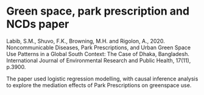 # Green space, park prescription and NCDs paper

Labib, S.M., Shuvo, F.K., Browning, M.H. and Rigolon, A., 2020. Noncommunicable Diseases, Park Prescriptions, and Urban Green Space Use Patterns in a Global South Context: The Case of Dhaka, Bangladesh. International Journal of Environmental Research and Public Health, 17(11), p.3900.

The paper used logistic regression modelling, with causal inference analysis to explore the mediation effects of Park Prescriptions on greenspace use.

